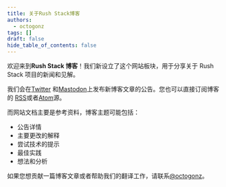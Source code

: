 ```yaml
---
title: 关于Rush Stack博客
authors:
  - octogonz
tags: []
draft: false
hide_table_of_contents: false
---
```


欢迎来到**Rush Stack 博客**！我们新设立了这个网站板块，用于分享关于 Rush Stack 项目的新闻和见解。

我们会在[Twitter](https://twitter.com/rushstack)
和[Mastodon](https://fosstodon.org/@rushstack)上发布新博客文章的公告。您也可以直接订阅博客的
[RSS](@rushstack/blog/rss.xml)或者[Atom](@rushstack/blog/atom.xml)源。

<!-- 上述链接使用了 @rushstack 前缀以强制使用没有尾部斜杠重写的字面URL -->

<!--truncate-->

而网站文档主要是参考资料，博客主题可能包括：

- 公告详情
- 主要更改的解释
- 尝试技术的提示
- 最佳实践
- 想法和分析

<!--
注意：使用Twitter/Mastodon进行快速公告。只有内容太大无法放在一条推文中的情况下，才应使用博客。
-->

如果您想贡献一篇博客文章或者帮助我们的翻译工作，请联系[@octogonz](https://github.com/octogonz)。
